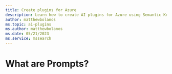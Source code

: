 ```yaml
---
title: Create plugins for Azure
description: Learn how to create AI plugins for Azure using Semantic Kernel
author: matthewbolanos
ms.topic: ai-plugins
ms.author: matthewbolanos
ms.date: 05/21/2023
ms.service: mssearch
---
```

# What are Prompts?
